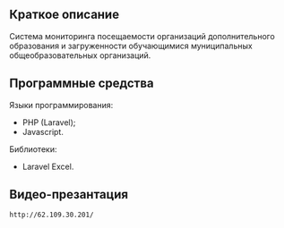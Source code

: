 ## Краткое описание

Система мониторинга посещаемости организаций дополнительного образования и загруженности обучающимися муниципальных общеобразовательных организаций.

## Программные средства

Языки программирования:

- PHP (Laravel);
- Javascript.

Библиотеки:

- Laravel Excel.

## Видео-презантация

    http://62.109.30.201/



